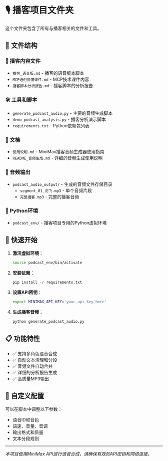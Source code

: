 # 🎙️ 播客项目文件夹

这个文件夹包含了所有与播客相关的文件和工具。

## 📁 文件结构

### 📝 播客内容文件
- `播客_语音版.md` - 播客的语音版本脚本
- `MCP通俗易懂课件.md` - MCP技术课件内容
- `播客脚本分析报告.md` - 播客脚本的分析报告

### 🛠️ 工具和脚本
- `generate_podcast_audio.py` - 主要的音频生成脚本
- `demo_podcast_analysis.py` - 播客分析演示脚本
- `requirements.txt` - Python依赖包列表

### 📖 文档
- `使用说明.md` - MiniMax播客音频生成器使用指南
- `README_音频生成.md` - 详细的音频生成使用说明

### 🎵 音频输出
- `podcast_audio_output/` - 生成的音频文件存储目录
  - `segment_01_沈飞.mp3` - 单个音频片段
  - `完整播客.mp3` - 完整的播客音频

### 🐍 Python环境
- `podcast_env/` - 播客项目专用的Python虚拟环境

## 🚀 快速开始

1. **激活虚拟环境**：
   ```bash
   source podcast_env/bin/activate
   ```

2. **安装依赖**：
   ```bash
   pip install -r requirements.txt
   ```

3. **设置API密钥**：
   ```bash
   export MINIMAX_API_KEY='your_api_key_here'
   ```

4. **生成播客音频**：
   ```bash
   python generate_podcast_audio.py
   ```

## 📋 功能特性

- ✅ 支持多角色语音合成
- ✅ 自动文本清理和分段
- ✅ 音频文件自动合并
- ✅ 详细的分析报告生成
- ✅ 高质量MP3输出

## 🔧 自定义配置

可以在脚本中调整以下参数：
- 语音ID和音色
- 语速、音量、音调
- 输出格式和质量
- 文本分段规则

---

*本项目使用MiniMax API进行语音合成，请确保有效的API密钥和网络连接。*